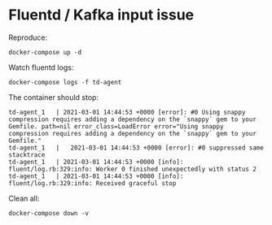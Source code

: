 # Fluentd / Kafka input issue

Reproduce:

```
docker-compose up -d
```

Watch fluentd logs:

```
docker-compose logs -f td-agent
```

The container should stop:
```
td-agent_1   | 2021-03-01 14:44:53 +0000 [error]: #0 Using snappy compression requires adding a dependency on the `snappy` gem to your Gemfile. path=nil error_class=LoadError error="Using snappy compression requires adding a dependency on the `snappy` gem to your Gemfile."
td-agent_1   |   2021-03-01 14:44:53 +0000 [error]: #0 suppressed same stacktrace
td-agent_1   | 2021-03-01 14:44:53 +0000 [info]: fluent/log.rb:329:info: Worker 0 finished unexpectedly with status 2
td-agent_1   | 2021-03-01 14:44:53 +0000 [info]: fluent/log.rb:329:info: Received graceful stop
```

Clean all:

```
docker-compose down -v
```
